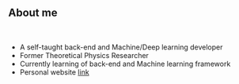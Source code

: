 ##  **About me**
<br>

- A self-taught back-end and Machine/Deep learning developer
- Former Theoretical Physics Researcher
- Currently learning of back-end and Machine learning framework
- Personal website [link](http://www.sukrakarn-sci.com)

<br><br>
